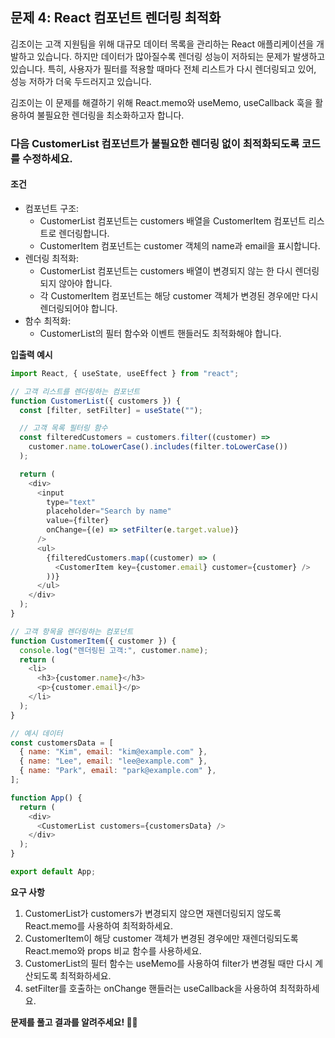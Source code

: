## 문제 4: React 컴포넌트 렌더링 최적화

김조이는 고객 지원팀을 위해 대규모 데이터 목록을 관리하는 React 애플리케이션을 개발하고 있습니다. 하지만 데이터가 많아질수록 렌더링 성능이 저하되는 문제가 발생하고 있습니다. 특히, 사용자가 필터를 적용할 때마다 전체 리스트가 다시 렌더링되고 있어, 성능 저하가 더욱 두드러지고 있습니다.

김조이는 이 문제를 해결하기 위해 React.memo와 useMemo, useCallback 훅을 활용하여 불필요한 렌더링을 최소화하고자 합니다.

### 다음 CustomerList 컴포넌트가 불필요한 렌더링 없이 최적화되도록 코드를 수정하세요.

#### 조건

- 컴포넌트 구조:
  - CustomerList 컴포넌트는 customers 배열을 CustomerItem 컴포넌트 리스트로 렌더링합니다.
  - CustomerItem 컴포넌트는 customer 객체의 name과 email을 표시합니다.
- 렌더링 최적화:
  - CustomerList 컴포넌트는 customers 배열이 변경되지 않는 한 다시 렌더링되지 않아야 합니다.
  - 각 CustomerItem 컴포넌트는 해당 customer 객체가 변경된 경우에만 다시 렌더링되어야 합니다.
- 함수 최적화:
  - CustomerList의 필터 함수와 이벤트 핸들러도 최적화해야 합니다.

**입출력 예시**

```js
import React, { useState, useEffect } from "react";

// 고객 리스트를 렌더링하는 컴포넌트
function CustomerList({ customers }) {
  const [filter, setFilter] = useState("");

  // 고객 목록 필터링 함수
  const filteredCustomers = customers.filter((customer) =>
    customer.name.toLowerCase().includes(filter.toLowerCase())
  );

  return (
    <div>
      <input
        type="text"
        placeholder="Search by name"
        value={filter}
        onChange={(e) => setFilter(e.target.value)}
      />
      <ul>
        {filteredCustomers.map((customer) => (
          <CustomerItem key={customer.email} customer={customer} />
        ))}
      </ul>
    </div>
  );
}

// 고객 항목을 렌더링하는 컴포넌트
function CustomerItem({ customer }) {
  console.log("렌더링된 고객:", customer.name);
  return (
    <li>
      <h3>{customer.name}</h3>
      <p>{customer.email}</p>
    </li>
  );
}

// 예시 데이터
const customersData = [
  { name: "Kim", email: "kim@example.com" },
  { name: "Lee", email: "lee@example.com" },
  { name: "Park", email: "park@example.com" },
];

function App() {
  return (
    <div>
      <CustomerList customers={customersData} />
    </div>
  );
}

export default App;
```

**요구 사항**

1. CustomerList가 customers가 변경되지 않으면 재렌더링되지 않도록 React.memo를 사용하여 최적화하세요.
2. CustomerItem이 해당 customer 객체가 변경된 경우에만 재렌더링되도록 React.memo와 props 비교 함수를 사용하세요.
3. CustomerList의 필터 함수는 useMemo를 사용하여 filter가 변경될 때만 다시 계산되도록 최적화하세요.
4. setFilter를 호출하는 onChange 핸들러는 useCallback을 사용하여 최적화하세요.

**문제를 풀고 결과를 알려주세요! 👨‍💻**
